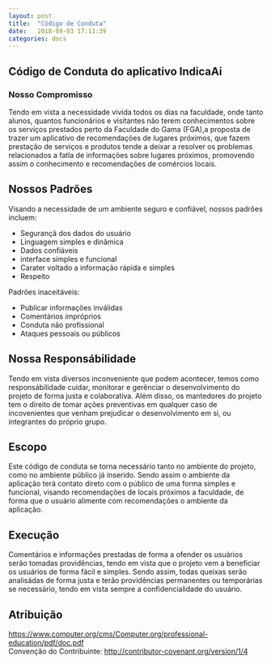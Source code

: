 ```yaml
---
layout: post
title:  "Código de Conduta"
date:   2018-09-03 17:11:39
categories: docs
---
```


<!-- CODIGO-CONDUTA -->

## Código de Conduta do aplicativo IndicaAi

### Nosso Compromisso
Tendo em vista a necessidade vivida todos os dias na faculdade, onde tanto alunos, quantos funcionários e visitantes 
não terem conhecimentos sobre os serviços prestados perto da Faculdade do Gama (FGA),a proposta de trazer um aplicativo de
recomendações de lugares próximos, que fazem prestação de serviços e produtos tende a deixar a resolver os problemas relacionados
a fatla de informações sobre lugares próximos, promovendo assim o conhecimento e recomendações de comércios locais.

## Nossos Padrões
Visando a necessidade de um ambiente seguro e confiável, nossos padrões incluem:
* Segurançã dos dados do usuário
* Linguagem simples e dinâmica
* Dados confiáveis
* interface simples e funcional
* Carater voltado a informação rápida e simples
* Respeito

Padrões inaceitáveis:
* Publicar informações inválidas
* Comentários impróprios
* Conduta não profissional
* Ataques pessoais ou públicos


## Nossa Responsábilidade
Tendo em vista diversos inconveniente que podem acontecer, temos como responsábilidade cuidar, monitorar e gerênciar 
o desenvolvimento do projeto de forma justa e colaborativa. Além disso, os mantedores do projeto tem o direito de tomar ações preventivas 
em qualquer caso de incovenientes que venham prejudicar o desenvolvimento em si, ou integrantes do próprio grupo.

## Escopo
Este código de conduta se torna necessário tanto no ambiente do projeto, como no ambiente público já inserido. Sendo assim 
o ambiente da aplicação terá contato direto com o público de uma forma simples e funcional, visando recomendações de locais próximos 
a faculdade, de forma que o usuário alimente com recomendações o ambiente da aplicação.

## Execução
Comentários e informações prestadas de forma a ofender os usuários serão tomadas providências, tendo em vista que o projeto
vem a beneficiar os usuários de forma fácil e simples. Sendo assim, todas queixas serão analisádas de forma justa e terão 
providências permanentes ou temporárias se necessário, tendo em vista sempre a confidencialidade do usuário.

## Atribuição
https://www.computer.org/cms/Computer.org/professional-education/pdf/doc.pdf</br>
Convenção do Contribuinte: http://contributor-covenant.org/version/1/4
